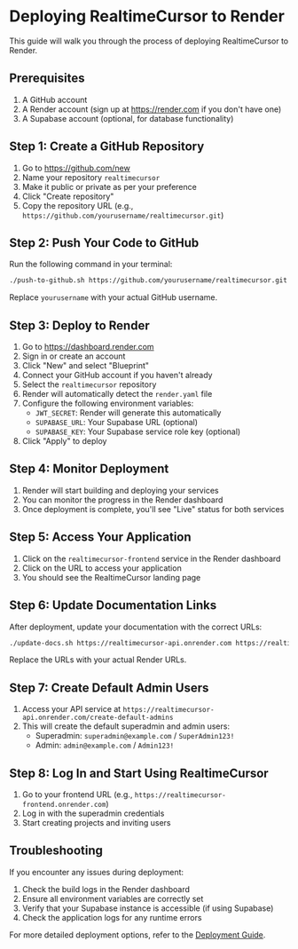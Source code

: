 # Deploying RealtimeCursor to Render

This guide will walk you through the process of deploying RealtimeCursor to Render.

## Prerequisites

1. A GitHub account
2. A Render account (sign up at https://render.com if you don't have one)
3. A Supabase account (optional, for database functionality)

## Step 1: Create a GitHub Repository

1. Go to https://github.com/new
2. Name your repository `realtimecursor`
3. Make it public or private as per your preference
4. Click "Create repository"
5. Copy the repository URL (e.g., `https://github.com/yourusername/realtimecursor.git`)

## Step 2: Push Your Code to GitHub

Run the following command in your terminal:

```bash
./push-to-github.sh https://github.com/yourusername/realtimecursor.git
```

Replace `yourusername` with your actual GitHub username.

## Step 3: Deploy to Render

1. Go to https://dashboard.render.com
2. Sign in or create an account
3. Click "New" and select "Blueprint"
4. Connect your GitHub account if you haven't already
5. Select the `realtimecursor` repository
6. Render will automatically detect the `render.yaml` file
7. Configure the following environment variables:
   - `JWT_SECRET`: Render will generate this automatically
   - `SUPABASE_URL`: Your Supabase URL (optional)
   - `SUPABASE_KEY`: Your Supabase service role key (optional)
8. Click "Apply" to deploy

## Step 4: Monitor Deployment

1. Render will start building and deploying your services
2. You can monitor the progress in the Render dashboard
3. Once deployment is complete, you'll see "Live" status for both services

## Step 5: Access Your Application

1. Click on the `realtimecursor-frontend` service in the Render dashboard
2. Click on the URL to access your application
3. You should see the RealtimeCursor landing page

## Step 6: Update Documentation Links

After deployment, update your documentation with the correct URLs:

```bash
./update-docs.sh https://realtimecursor-api.onrender.com https://realtimecursor-api.onrender.com
```

Replace the URLs with your actual Render URLs.

## Step 7: Create Default Admin Users

1. Access your API service at `https://realtimecursor-api.onrender.com/create-default-admins`
2. This will create the default superadmin and admin users:
   - Superadmin: `superadmin@example.com` / `SuperAdmin123!`
   - Admin: `admin@example.com` / `Admin123!`

## Step 8: Log In and Start Using RealtimeCursor

1. Go to your frontend URL (e.g., `https://realtimecursor-frontend.onrender.com`)
2. Log in with the superadmin credentials
3. Start creating projects and inviting users

## Troubleshooting

If you encounter any issues during deployment:

1. Check the build logs in the Render dashboard
2. Ensure all environment variables are correctly set
3. Verify that your Supabase instance is accessible (if using Supabase)
4. Check the application logs for any runtime errors

For more detailed deployment options, refer to the [Deployment Guide](./DEPLOYMENT.md).